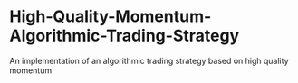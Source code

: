 # High-Quality-Momentum-Algorithmic-Trading-Strategy
An implementation of an algorithmic trading strategy based on high quality momentum
